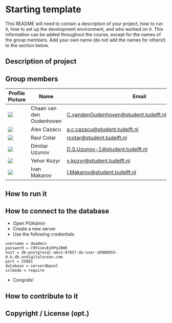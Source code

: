 # Starting template

This README will need to contain a description of your project, how to run it, how to set up the development environment, and who worked on it.
This information can be added throughout the course, except for the names of the group members.
Add your own name (do not add the names for others!) to the section below.

## Description of project

## Group members

| Profile Picture                                                                                               | Name | Email |
|---------------------------------------------------------------------------------------------------------------|---|---|
| ![](https://eu.ui-avatars.com/api/?name=CVDO&length=4&size=50&color=DDD&background=777&font-size=0.400)       | Chaan van den Oudenhoven | 	C.vandenOudenhoven@student.tudelft.nl@student.tudelft.nl |
| ![](https://eu.ui-avatars.com/api/?name=ACC&length=4&size=100&color=FFFFF&background=ff8c00&font-size=0.400)  | Alex Cazacu | a.c.cazacu@student.tudelft.nl |
| ![](https://eu.ui-avatars.com/api/?name=RC&length=4&size=100&color=FFFFF&background=008080&font-size=0.400)    | Raul Cotar | rcotar@student.tudelft.nl |
| ![](https://eu.ui-avatars.com/api/?name=DSU&length=4&size=100&color=FFFFF&background=008000&font-size=0.400)  | Dimitar Uzunov | D.S.Uzunov-1@student.tudelft.nl |
| ![](https://eu.ui-avatars.com/api/?name=YK&length=4&size=100&color=DDDDDD&background=1e81b0&font-size=0.400)   | Yehor Kozyr | y.kozyr@student.tudelft.nl |
| ![](https://eu.ui-avatars.com/api/?name=Ivan&length=4&size=100&color=FFFFF&background=008000&font-size=0.400) | Ivan Makarov | I.Makarov@student.tudelft.nl |
<!-- Instructions (remove once assignment has been completed -->
<!-- - Add (only!) your own name to the table above (use Markdown formatting) -->
<!-- - Mention your *student* email address -->
<!-- - Preferably add a recognizable photo, otherwise add your GitLab photo -->
<!-- - (please make sure the photos have the same size) --> 

## How to run it

## How to connect to the database

* Open PGAdmin
* Create a new server
* Use the following credentials

```
username = doadmin
password = C9fxievExhPqJ8H6
host = db-postgresql-ams3-87857-do-user-10980855-0.b.db.ondigitalocean.com
port = 25061
database = serverdbpool
sslmode = require
```

* Congrats!

## How to contribute to it

## Copyright / License (opt.)
